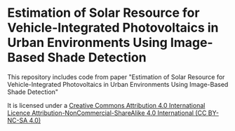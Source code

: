# Estimation of Solar Resource for Vehicle-Integrated Photovoltaics in Urban Environments Using Image-Based Shade Detection

This repository includes code from paper "Estimation of Solar Resource for Vehicle-Integrated Photovoltaics in Urban Environments Using Image-Based Shade Detection"

It is licensed under a [Creative Commons Attribution 4.0 International Licence Attribution-NonCommercial-ShareAlike 4.0 International (CC BY-NC-SA 4.0)](https://creativecommons.org/licenses/by-nc-sa/4.0/)